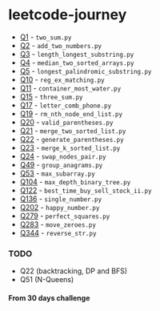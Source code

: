 # leetcode-journey

- [Q1](https://leetcode.com/problems/two-sum/) - `two_sum.py`
- [Q2](https://leetcode.com/problems/add-two-numbers) - `add_two_numbers.py`
- [Q3](https://leetcode.com/problems/longest-substring-without-repeating-characters) - `length_longest_substring.py` 
- [Q4](https://leetcode.com/problems/median-of-two-sorted-arrays) - `median_two_sorted_arrays.py`
- [Q5](https://leetcode.com/problems/longest-palindromic-substring/) - `longest_palindromic_substring.py`
- [Q10](https://leetcode.com/problems/regular-expression-matching/) - `reg_ex_matching.py`
- [Q11](https://leetcode.com/problems/container-with-most-water/) - `container_most_water.py`
- [Q15](https://leetcode.com/problems/3sum/) - `three_sum.py`
- [Q17](https://leetcode.com/problems/letter-combinations-of-a-phone-number/) - `letter_comb_phone.py`
- [Q19](https://leetcode.com/problems/remove-nth-node-from-end-of-list/) - `rm_nth_node_end_list.py`
- [Q20](https://leetcode.com/problems/valid-parentheses/) - `valid_parentheses.py`
- [Q21](https://leetcode.com/problems/merge-two-sorted-lists/) - `merge_two_sorted_list.py`
- [Q22](https://leetcode.com/problems/generate-parentheses/) - `generate_parentheses.py`
- [Q23](https://leetcode.com/problems/merge-k-sorted-lists/) - `merge_k_sorted_list.py`
- [Q24](https://leetcode.com/problems/swap-nodes-in-pairs/) - `swap_nodes_pair.py`
- [Q49](https://leetcode.com/problems/group-anagrams/) - `group_anagrams.py`
- [Q53](https://leetcode.com/problems/maximum-subarray/) - `max_subarray.py`
- [Q104](https://leetcode.com/problems/maximum-depth-of-binary-tree/) - `max_depth_binary_tree.py`
- [Q122](https://leetcode.com/problems/best-time-to-buy-and-sell-stock-ii/) - `best_time_buy_sell_stock_ii.py`
- [Q136](https://leetcode.com/problems/single-number/) - `single_number.py`
- [Q202](https://leetcode.com/problems/happy-number/) - `happy_number.py`
- [Q279](https://leetcode.com/problems/perfect-squares/) - `perfect_squares.py`
- [Q283](https://leetcode.com/problems/move-zeroes/) - `move_zeroes.py`
- [Q344](https://leetcode.com/problems/reverse-string/) - `reverse_str.py`

### TODO
- Q22 (backtracking, DP and BFS)
- Q51 (N-Queens)
#### From 30 days challenge

